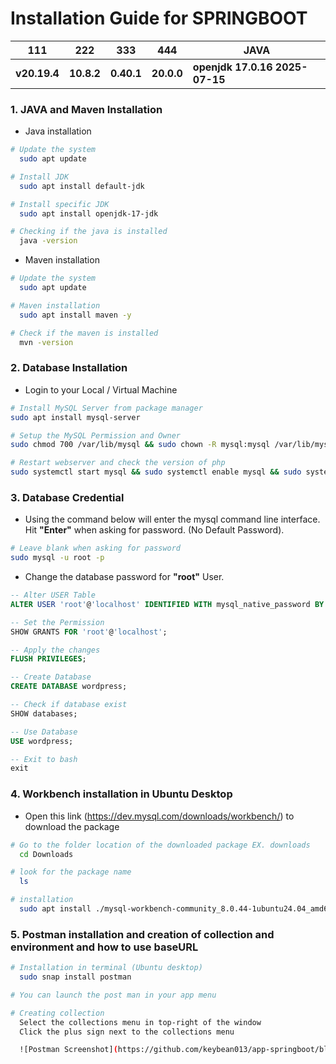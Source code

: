 # Installation Guide for SPRINGBOOT

| 111          | 222        | 333        | 444        | JAVA                           |
| ------------ | ---------- | ---------- | ---------- | ------------------------------ |
| **v20.19.4** | **10.8.2** | **0.40.1** | **20.0.0** | **openjdk 17.0.16 2025-07-15** |

### 1. JAVA and Maven Installation

- Java installation

```bash
# Update the system
  sudo apt update

# Install JDK
  sudo apt install default-jdk

# Install specific JDK
  sudo apt install openjdk-17-jdk

# Checking if the java is installed
  java -version
```

- Maven installation

```bash
# Update the system
  sudo apt update

# Maven installation
  sudo apt install maven -y

# Check if the maven is installed
  mvn -version
```

### 2. Database Installation

- Login to your Local / Virtual Machine

```bash
# Install MySQL Server from package manager
sudo apt install mysql-server

# Setup the MySQL Permission and Owner
sudo chmod 700 /var/lib/mysql && sudo chown -R mysql:mysql /var/lib/mysql

# Restart webserver and check the version of php
sudo systemctl start mysql && sudo systemctl enable mysql && sudo systemctl status mysql
```

### 3. Database Credential

- Using the command below will enter the mysql command line interface. Hit **"Enter"** when asking for password. (No Default Password).

```bash
# Leave blank when asking for password
sudo mysql -u root -p
```

- Change the database password for **"root"** User.

```sql
-- Alter USER Table
ALTER USER 'root'@'localhost' IDENTIFIED WITH mysql_native_password BY 'P@ssw0rd01';

-- Set the Permission
SHOW GRANTS FOR 'root'@'localhost';

-- Apply the changes
FLUSH PRIVILEGES;

-- Create Database
CREATE DATABASE wordpress;

-- Check if database exist
SHOW databases;

-- Use Database
USE wordpress;

-- Exit to bash
exit
```

### 4. Workbench installation in Ubuntu Desktop

- Open this link (https://dev.mysql.com/downloads/workbench/) to download the package

```bash
# Go to the folder location of the downloaded package EX. downloads
  cd Downloads

# look for the package name
  ls

# installation
  sudo apt install ./mysql-workbench-community_8.0.44-1ubuntu24.04_amd64.deb
```

### 5. Postman installation and creation of collection and environment and how to use baseURL

```bash
# Installation in terminal (Ubuntu desktop)
  sudo snap install postman

# You can launch the post man in your app menu

# Creating collection
  Select the collections menu in top-right of the window
  Click the plus sign next to the collections menu

  ![Postman Screenshot](https://github.com/keybean013/app-springboot/blob/main/image.png?raw=true)
```
